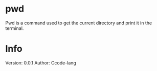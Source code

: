 # pwd
Pwd is a command used to get the current directory and print it in the terminal.

# Info
Version: 0.0.1
Author: Ccode-lang
